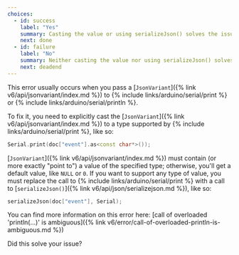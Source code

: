 ```yaml
---
choices:
  - id: success
    label: "Yes"
    summary: Casting the value or using serializeJson() solves the issue
    next: done
  - id: failure
    label: "No"
    summary: Neither casting the value nor using serializeJson() solves the issue
    next: deadend
---
```


This error usually occurs when you pass a [`JsonVariant`]({% link v6/api/jsonvariant/index.md %}) to {% include links/arduino/serial/print %} or {% include links/arduino/serial/println %}.

To fix it, you need to explicitly cast the [`JsonVariant`]({% link v6/api/jsonvariant/index.md %}) to a type supported by {% include links/arduino/serial/print %}, like so:

```c++
Serial.print(doc["event"].as<const char*>());
```

[`JsonVariant`]({% link v6/api/jsonvariant/index.md %}) must contain (or more exactly "point to") a value of the specified type; otherwise, you'll get a default value, like `NULL` or `0`. If you want to support any type of value, you must replace the call to {% include links/arduino/serial/print %} with a call to [`serializeJson()`]({% link v6/api/json/serializejson.md %}), like so:

```c++
serializeJson(doc["event"], Serial);
```

You can find more information on this error here: [call of overloaded 'println(...)' is ambiguous]({% link v6/error/call-of-overloaded-println-is-ambiguous.md %})

Did this solve your issue?